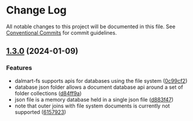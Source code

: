 # Change Log

All notable changes to this project will be documented in this file.
See [Conventional Commits](https://conventionalcommits.org) for commit guidelines.

## [1.3.0](https://github.com/zthun/dalmart/compare/v1.2.0...v1.3.0) (2024-01-09)


### Features

* dalmart-fs supports apis for databases using the file system ([0c99cf2](https://github.com/zthun/dalmart/commit/0c99cf264ab90bbe63ab7128db67480c75c62d8d))
* database json folder allows a document database api around a set of folder collections ([d84ff9a](https://github.com/zthun/dalmart/commit/d84ff9a73aad5c46c2e092330ceca47420031de0))
* json file is a memory database held in a single json file ([d883f47](https://github.com/zthun/dalmart/commit/d883f4772fac8fb6e32558cb05d82122cf949efa))
* note that outer joins with file system documents is currently not supported ([6157923](https://github.com/zthun/dalmart/commit/6157923f74f0c4ca6c6a410c51eb3ac59691805c))
